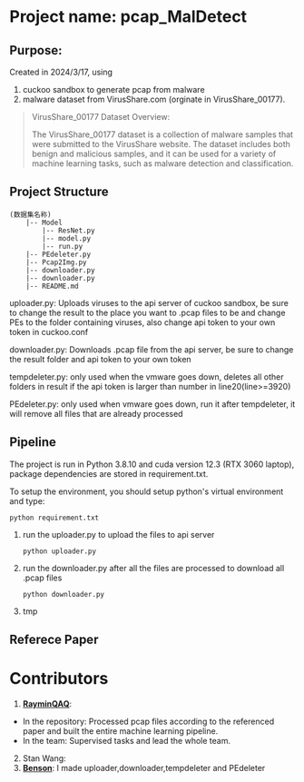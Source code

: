 # Project name: pcap_MalDetect
## Purpose: 
Created in 2024/3/17, using 
  1. cuckoo sandbox to generate pcap from malware
  2. malware dataset from VirusShare.com (orginate in VirusShare_00177).
  > VirusShare_00177 Dataset Overview:
>   
  > The VirusShare_00177 dataset is a collection of malware samples that were submitted to the VirusShare website. The dataset includes both benign and malicious     samples, and it can be used for a variety of machine learning tasks, such as malware detection and classification.

## Project Structure

```
(数据集名称)
    |-- Model 
        |-- ResNet.py
        |-- model.py
        |-- run.py
    |-- PEdeleter.py
    |-- Pcap2Img.py
    |-- downloader.py
    |-- downloader.py
    |-- README.md
```


uploader.py: Uploads viruses to the api server of cuckoo sandbox, be sure to change the result to the place you want to .pcap files to be and change PEs to the folder containing viruses, also              change api token to your own token in cuckoo.conf

downloader.py: Downloads .pcap file from the api server, be sure to change the result folder and api token to your own token

tempdeleter.py: only used when the vmware goes down, deletes all other folders in result if the api token is larger than number in line20(line>=3920)

PEdeleter.py: only used when vmware goes down, run it after tempdeleter, it will remove all files that are already processed


## Pipeline
The project is run in Python 3.8.10 and cuda version 12.3 (RTX 3060 laptop), package dependencies are stored in requirement.txt.

To setup the environment, you should setup python's virtual environment and type:
```shell
python requirement.txt
```
1. run the uploader.py to upload the files to api server
    ```shell
    python uploader.py
    ```

2. run the downloader.py after all the files are processed to download all .pcap files
    ```shell
    python downloader.py
    ```

3. tmp



## Referece Paper


# Contributors
1. **[RayminQAQ](https://github.com/RayminQAQ)**:
  - In the repository: Processed pcap files according to the referenced paper and built the entire machine learning pipeline.
  - In the team: Supervised tasks and lead the whole team.
2. Stan Wang:
3. **[Benson](https://github.com/benson5104)**: I made uploader,downloader,tempdeleter and PEdeleter
